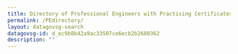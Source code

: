 ```yaml
---
title: Directory of Professional Engineers with Practising Certificates
permalink: /PEdirectory/
layout: datagovsg-search
datagovsg-id: d_ec9b8b42a9ac33507ce6ecb2b2680362
description: ""
---
```

